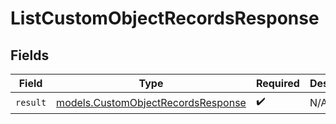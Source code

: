 # ListCustomObjectRecordsResponse


## Fields

| Field                                                                          | Type                                                                           | Required                                                                       | Description                                                                    |
| ------------------------------------------------------------------------------ | ------------------------------------------------------------------------------ | ------------------------------------------------------------------------------ | ------------------------------------------------------------------------------ |
| `result`                                                                       | [models.CustomObjectRecordsResponse](../models/customobjectrecordsresponse.md) | :heavy_check_mark:                                                             | N/A                                                                            |